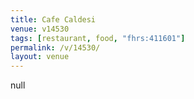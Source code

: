```yaml
---
title: Cafe Caldesi
venue: v14530
tags: [restaurant, food, "fhrs:411601"]
permalink: /v/14530/
layout: venue
---
```

null